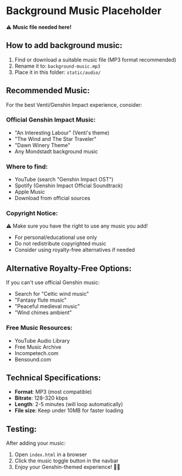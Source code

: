 # Background Music Placeholder

⚠️ **Music file needed here!**

## How to add background music:

1. Find or download a suitable music file (MP3 format recommended)
2. Rename it to: `background-music.mp3`
3. Place it in this folder: `static/audio/`

## Recommended Music:

For the best Venti/Genshin Impact experience, consider:

### Official Genshin Impact Music:
- "An Interesting Labour" (Venti's theme)
- "The Wind and The Star Traveler"
- "Dawn Winery Theme"
- Any Mondstadt background music

### Where to find:
- YouTube (search "Genshin Impact OST")
- Spotify (Genshin Impact Official Soundtrack)
- Apple Music
- Download from official sources

### Copyright Notice:
⚠️ Make sure you have the right to use any music you add!
- For personal/educational use only
- Do not redistribute copyrighted music
- Consider using royalty-free alternatives if needed

## Alternative Royalty-Free Options:

If you can't use official Genshin music:
- Search for "Celtic wind music"
- "Fantasy flute music"
- "Peaceful medieval music"
- "Wind chimes ambient"

### Free Music Resources:
- YouTube Audio Library
- Free Music Archive
- Incompetech.com
- Bensound.com

## Technical Specifications:

- **Format**: MP3 (most compatible)
- **Bitrate**: 128-320 kbps
- **Length**: 2-5 minutes (will loop automatically)
- **File size**: Keep under 10MB for faster loading

## Testing:

After adding your music:
1. Open `index.html` in a browser
2. Click the music toggle button in the navbar
3. Enjoy your Genshin-themed experience! 🎵🍃
